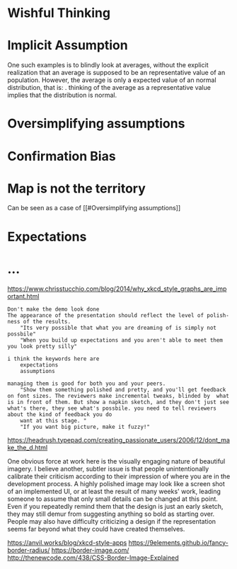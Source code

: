 
# Wishful Thinking

# Implicit Assumption

One such examples is to blindly look at averages, without the explicit realization that an average is supposed to be an representative value of an population. 
However, the average is only a expected value of an normal distribution, that is: 
    . thinking of the average as a representative value implies that the distribution is normal.
    

# Oversimplifying assumptions 
    
    



# Confirmation Bias



# Map is not the territory
    
Can be seen as a case of [[#Oversimplifying assumptions]]



# Expectations





# ... 

https://www.chrisstucchio.com/blog/2014/why_xkcd_style_graphs_are_important.html

    Don't make the demo look done
    The appearance of the presentation should reflect the level of polish-ness of the results. 
        "Its very possible that what you are dreaming of is simply not possbile"
        "When you build up expectations and you aren't able to meet them you look pretty silly"
    
    i think the keywords here are
        expectations
        assumptions

    managing them is good for both you and your peers. 
        "Show them something polished and pretty, and you'll get feedback on font sizes. The reviewers make incremental tweaks, blinded by  what is in front of them. But show a napkin sketch, and they don't just see what's there, they see what's possbile. you need to tell reviewers about the kind of feedback you do
        want at this stage. "
        "If you want big picture, make it fuzzy!"
    

https://headrush.typepad.com/creating_passionate_users/2006/12/dont_make_the_d.html



One obvious force at work here is the visually engaging nature of beautiful imagery. I believe another, subtler issue is that people unintentionally calibrate their criticism according to their impression of where you are in the development process. A highly polished image may look like a screen shot of an implemented UI, or at least the result of many weeks' work, leading someone to assume that only small details can be changed at this point. Even if you repeatedly remind them that the design is just an early sketch, they may still demur from suggesting anything so bold as starting over. People may also have difficulty criticizing a design if the representation seems far beyond what they could have created themselves.



https://anvil.works/blog/xkcd-style-apps
https://9elements.github.io/fancy-border-radius/
https://border-image.com/
http://thenewcode.com/438/CSS-Border-Image-Explained

